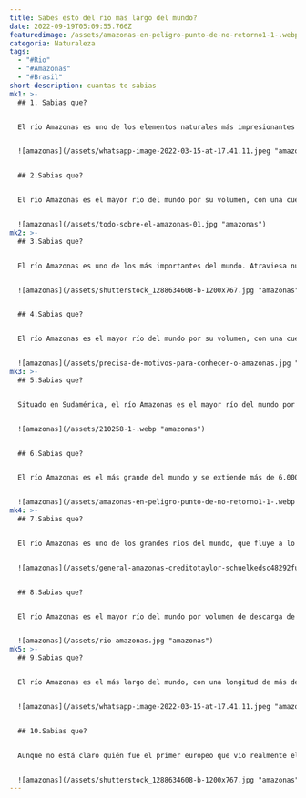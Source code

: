 ```yaml
---
title: Sabes esto del rio mas largo del mundo?
date: 2022-09-19T05:09:55.766Z
featuredimage: /assets/amazonas-en-peligro-punto-de-no-retorno1-1-.webp
categoria: Naturaleza
tags:
  - "#Rio"
  - "#Amazonas"
  - "#Brasil"
short-description: c﻿uantas te sabias
mk1: >-
  ## 1﻿. Sabias que?


  El río Amazonas es uno de los elementos naturales más impresionantes del planeta. No sólo es el mayor río en términos de volumen de agua, sino que también es uno de los más largos con más de 6.400 kilómetros. La cuenca del Amazonas alberga una increíble diversidad de vida vegetal y animal, lo que la convierte en una de las ecorregiones más importantes de la Tierra. El río desempeña un papel vital en el clima local, proporcionando humedad a las selvas tropicales y ayudando a regular la temperatura. También es una importante ruta de transporte, que conecta las ciudades de Manaos y Belém con el océano Atlántico. El río Amazonas es una verdadera maravilla de la naturaleza, y su importancia no puede subestimarse.


  ![amazonas](/assets/whatsapp-image-2022-03-15-at-17.41.11.jpeg "amazonas")


  ## 2﻿.Sabias que?


  El río Amazonas es el mayor río del mundo por su volumen, con una cuenca de drenaje que cubre un área de 7,05 millones de kilómetros cuadrados. Esto representa aproximadamente una quinta parte del caudal total de los ríos del mundo. El río Amazonas tiene su origen en los Andes peruanos, donde se alimenta de varios afluentes menores. A continuación, fluye por la selva tropical de Sudamérica antes de desembocar en el océano Atlántico. A lo largo de su recorrido, el río Amazonas es una fuente vital de agua para los seres humanos y los animales. La cuenca alberga una gran variedad de plantas y animales, incluidos algunos de los mayores primates del mundo: el mono araña y el mono lanudo. El río Amazonas es una auténtica maravilla natural.


  ![amazonas](/assets/todo-sobre-el-amazonas-01.jpg "amazonas")
mk2: >-
  ## 3﻿.Sabias que?


  El río Amazonas es uno de los más importantes del mundo. Atraviesa nueve países de Sudamérica: Brasil, Bolivia, Perú, Ecuador, Colombia, Venezuela, Guayana Francesa y Surinam. El Amazonas es el río más largo del mundo y alberga una enorme variedad de vida vegetal y animal. La cuenca del río es también el hogar de muchos pueblos indígenas, que han vivido en el Amazonas durante siglos. El Amazonas desempeña un papel vital en el clima mundial y es una importante fuente de agua dulce para millones de personas. A pesar de su importancia, el Amazonas está amenazado por la contaminación, la deforestación y el cambio climático. Es esencial que trabajemos para proteger este ecosistema vital.


  ![amazonas](/assets/shutterstock_1288634608-b-1200x767.jpg "amazonas")


  ## 4﻿.Sabias que?


  El río Amazonas es el mayor río del mundo por su volumen, con una cuenca de drenaje que cubre un área de 7,05 millones de kilómetros cuadrados. Esto representa aproximadamente una quinta parte del caudal fluvial total del mundo. El río Amazonas nace en los Andes peruanos, donde se alimenta de varios afluentes menores. Luego fluye por la selva tropical de Sudamérica antes de desembocar en el océano Atlántico. A lo largo de su curso, el río Amazonas es una fuente vital de agua para los seres humanos y los animales. La cuenca alberga una gran variedad de plantas y animales, incluidos algunos de los primates más grandes del mundo: el mono araña y el mono lanudo. El río Amazonas es una verdadera maravilla natural. /&gt;El río Amazonas es el mayor río del mundo por su volumen, con una cuenca de drenaje que cubre un área de 7,05 millones de kilómetros cuadrados. Esto representa aproximadamente una quinta parte del caudal fluvial total del mundo. El río Amazonas nace en los Andes peruanos, donde se alimenta de varios afluentes menores. Luego fluye por la selva tropical de Sudamérica antes de desembocar en el océano Atlántico. A lo largo de su curso, el río Amazonas es una fuente vital de agua para los seres humanos y los animales. La cuenca alberga una gran variedad de plantas y animales, entre ellos algunos de


  ![amazonas](/assets/precisa-de-motivos-para-conhecer-o-amazonas.jpg "amazonas")
mk3: >-
  ## 5﻿.Sabias que?


  Situado en Sudamérica, el río Amazonas es el mayor río del mundo por volumen de descarga de agua. También es el río más largo del mundo, con una longitud de aproximadamente 6.400 km. El río Amazonas tiene más de 1.000 afluentes, más de 25 de los cuales superan los 1.000 km de longitud. La cuenca del río cubre un área de más de 7 millones de km2, lo que la convierte en la mayor cuenca fluvial del mundo. El río Amazonas alberga una gran variedad de plantas y animales, incluidas más de 3.000 especies de peces. El río también desempeña un papel importante en el clima global y los patrones meteorológicos. El río Amazonas es una verdadera maravilla del mundo natural.


  ![amazonas](/assets/210258-1-.webp "amazonas")


  ## 6﻿.Sabias que?


  El río Amazonas es el más grande del mundo y se extiende más de 6.000 kilómetros desde su nacimiento en los Andes peruanos hasta su delta en Brasil. A lo largo de su recorrido, serpentea a través de densas selvas tropicales, que albergan una asombrosa variedad de vida vegetal y animal. El propio río es una parte vital de este ecosistema, repleto de peces, anfibios y reptiles. A pesar de su tamaño, no hay puentes que crucen el Amazonas. En algunas zonas, el río se puede cruzar a pie, pero la mayoría de los viajeros prefieren tomar uno de los muchos transbordadores que surcan sus aguas. El Amazonas es una verdadera maravilla del mundo natural, y su importancia para el ecosistema no puede ser exagerada.


  ![amazonas](/assets/amazonas-en-peligro-punto-de-no-retorno1-1-.webp "amazonas")
mk4: >-
  ## 7﻿.Sabias que?


  El río Amazonas es uno de los grandes ríos del mundo, que fluye a lo largo de más de 6.000 kilómetros a través de Sudamérica. Alberga una gran variedad de fauna y flora, incluidas unas 3.000 especies de peces. Entre las más emblemáticas está la piraña, aunque no es en absoluto el único "monstruo" que se encuentra en sus aguas. Anacondas y todo tipo de caimanes acechan en los márgenes poco profundos y pantanosos del río, esperando para emboscar a una presa desprevenida. Sin embargo, no sólo los grandes depredadores prosperan en este entorno. El río Amazonas también alberga una gran variedad de criaturas más pequeñas, desde larvas de insectos hasta camarones de agua dulce. De hecho, la abundancia de vida en el río Amazonas es realmente asombrosa.


  ![amazonas](/assets/general-amazonas-creditotaylor-schuelkedsc48292full-12.jpg "amazonas")


  ## 8﻿.Sabias que?


  El río Amazonas es el mayor río del mundo por volumen de descarga de agua. Representa aproximadamente una quinta parte del caudal total de los ríos del mundo. La cuenca del Amazonas es la mayor cuenca de drenaje del mundo, con una superficie de aproximadamente 7 millones de kilómetros cuadrados. El río Amazonas nace en la cordillera de los Andes de Sudamérica y fluye hacia el este del continente hasta el océano Atlántico. Tiene una longitud de unos 6.400 kilómetros y su cuenca hidrográfica abarca una superficie de más de 7 millones de kilómetros cuadrados. El río Amazonas alberga una gran variedad de plantas y animales. La cuenca del río alberga más de 3.000 especies de peces, entre ellas la piraña, un feroz depredador temido por muchas personas que viven en la región. El río Amazonas también alberga un gran número de otros animales acuáticos, como delfines, tortugas y caimanes. Además de su abundante fauna, el río Amazonas es también una importante fuente de agua dulce para millones de personas que viven en Sudamérica.


  ![amazonas](/assets/rio-amazonas.jpg "amazonas")
mk5: >-
  ## 9﻿.Sabias que?


  El río Amazonas es el más largo del mundo, con una longitud de más de 6.400 kilómetros. Está situado en Sudamérica y su cuenca cubre un área de más de 7 millones de kilómetros cuadrados. El río Amazonas alberga una gran variedad de plantas y animales, incluidas muchas especies únicas que no se encuentran en ningún otro lugar de la Tierra. El río también desempeña un papel importante en el clima mundial, ya que ayuda a regular las condiciones atmosféricas de la región. El río Amazonas es una auténtica maravilla del mundo natural.


  ![amazonas](/assets/whatsapp-image-2022-03-15-at-17.41.11.jpeg "amazonas")


  ## 1﻿0.Sabias que?


  Aunque no está claro quién fue el primer europeo que vio realmente el río Amazonas, se atribuye su descubrimiento al explorador español Francisco de Orellana. En 1541, Orellana partió de Quito (Ecuador) en busca de la legendaria tierra de El Dorado. Tras atravesar la cordillera de los Andes, él y sus hombres descendieron a la densa selva tropical en busca de oro. Sin embargo, pronto se perdieron y se vieron acosados por las enfermedades y el hambre. En un esfuerzo por encontrar comida, Orellana envió a un pequeño grupo de hombres río arriba en canoas. Este grupo acabó entrando en contacto con los indígenas, que los dirigieron de vuelta al grupo principal. Toda la expedición continuó río arriba, encontrando tribus hostiles y condiciones traicioneras. Tras seis meses de viaje, salieron de la selva en la desembocadura del río Amazonas. Aunque no habían encontrado El Dorado, la expedición de Orellana había descubierto uno de los lugares más asombrosos de la tierra.


  ![amazonas](/assets/shutterstock_1288634608-b-1200x767.jpg "amazonas")
---
```

